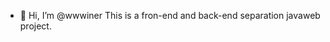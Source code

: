 - 👋 Hi, I’m @wwwiner
This is a fron-end and back-end separation javaweb project.

<!---
wwwiner/wwwiner is a ✨ special ✨ repository because its `README.md` (this file) appears on your GitHub profile.
You can click the Preview link to take a look at your changes.
--->
